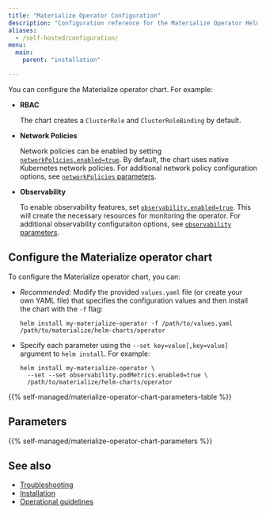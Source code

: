 ```yaml
---
title: "Materialize Operator Configuration"
description: "Configuration reference for the Materialize Operator Helm chart"
aliases:
  - /self-hosted/configuration/
menu:
  main:
    parent: "installation"

---
```


You can configure the Materialize operator chart. For example:

- **RBAC**

  The chart creates a `ClusterRole` and `ClusterRoleBinding` by default.

- **Network Policies**

  Network policies can be enabled by setting
  [`networkPolicies.enabled=true`](#networkpoliciesenabled).
  By default, the chart uses native Kubernetes network policies. For additional network policy configuration options, see [`networkPolicies` parameters](#networkpolicies-parameters).

- **Observability**

  To enable observability features, set
  [`observability.enabled=true`](#observabilityenabled).
  This will create the necessary resources for monitoring the operator. For
  additional observability configuraiton options, see [`observability`
  parameters](#observability-parameters).

## Configure the Materialize operator chart

To configure the Materialize operator chart, you can:

- *Recommended:* Modify the provided  `values.yaml` file (or create your own
  YAML file) that specifies the configuration values and then install the
  chart with the `-f` flag:

  ```shell
  helm install my-materialize-operator -f /path/to/values.yaml /path/to/materialize/helm-charts/operator
  ```

- Specify each parameter using the `--set key=value[,key=value]` argument to
  `helm install`. For example:

  ```shell
  helm install my-materialize-operator \
    --set --set observability.podMetrics.enabled=true \
    /path/to/materialize/helm-charts/operator
  ```

{{%  self-managed/materialize-operator-chart-parameters-table %}}

## Parameters

{{%  self-managed/materialize-operator-chart-parameters %}}

## See also

- [Troubleshooting](/installation/troubleshooting/)
- [Installation](/installation/)
- [Operational guidelines](/installation/operational-guidelines/)

